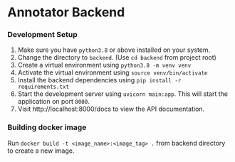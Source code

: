# Annotator Backend

### Development Setup

1. Make sure you have `python3.8` or above installed on your system.
2. Change the directory to `backend`. (Use `cd backend` from project root)
3. Create a virtual environment using `python3.8 -m venv venv`
4. Activate the virtual environment using `source venv/bin/activate`
5. Install the backend dependencies using `pip install -r requirements.txt`
6. Start the development server using `uvicorn main:app`. This will start the application on port `8000`.
7. Visit http://localhost:8000/docs to view the API documentation.

### Building docker image

Run `docker build -t <image_name>:<image_tag> .` from backend directory to create a new image.

